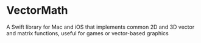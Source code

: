 VectorMath
==========

A Swift library for Mac and iOS that implements common 2D and 3D vector and matrix functions, useful for games or vector-based graphics
